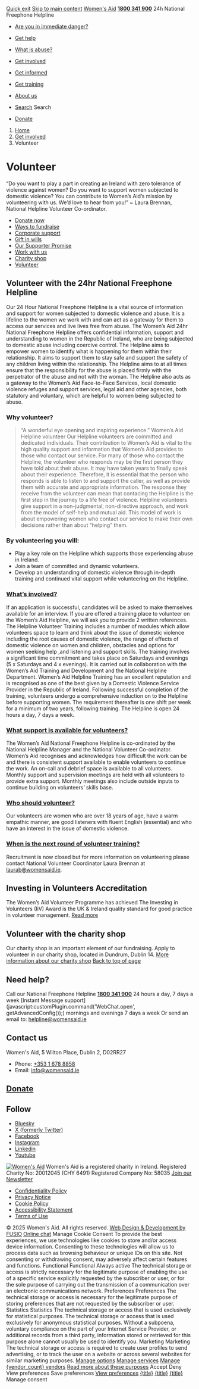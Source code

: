 [Quick exit](https://www.womensaid.ie/get-involved/volunteer/#exit)
[Skip to main content](https://www.womensaid.ie/get-involved/volunteer/#pagecontent "Skip to main content")
[Women's Aid](https://www.womensaid.ie/)
**[1800 341 900](tel:1800341900)** 24h National Freephone Helpline
  * [Are you in immediate danger?](https://www.womensaid.ie/are-you-in-immediate-danger/)
  * [Get help](https://www.womensaid.ie/get-help/)
  * [What is abuse?](https://www.womensaid.ie/what-is-abuse/)
  * [Get involved](https://www.womensaid.ie/get-involved/)
  * [Get informed](https://www.womensaid.ie/get-informed/)
  * [Get training](https://www.womensaid.ie/get-training/)
  * [About us](https://www.womensaid.ie/about-us/)


  * [Search](https://www.womensaid.ie/get-involved/volunteer/)
Search
  * [Donate](https://www.womensaid.ie/get-involved/donate/)


  1. [Home](https://www.womensaid.ie/)
  2. [Get involved](https://www.womensaid.ie/get-involved/)
  3. Volunteer


# Volunteer
“Do you want to play a part in creating an Ireland with zero tolerance of violence against women? Do you want to support women subjected to domestic violence? You can contribute to Women’s Aid’s mission by volunteering with us. We’d love to hear from you!”
~ Laura Brennan, National Helpline Volunteer Co-ordinator.
  * [Donate now](https://www.womensaid.ie/get-involved/donate/)
  * [Ways to fundraise](https://www.womensaid.ie/get-involved/ways-to-fundraise/)
  * [Corporate support](https://www.womensaid.ie/get-involved/corporate-support/)
  * [Gift in wills](https://www.womensaid.ie/get-involved/gift-in-wills/)
  * [Our Supporter Promise](https://www.womensaid.ie/get-involved/supporter-promise/)
  * [Work with us](https://www.womensaid.ie/get-involved/work-with-us/)
  * [Charity shop](https://www.womensaid.ie/get-involved/charity-shop/)
  * [Volunteer](https://www.womensaid.ie/get-involved/volunteer/)


## Volunteer with the 24hr National Freephone Helpline
Our 24 Hour National Freephone Helpline is a vital source of information and support for women subjected to domestic violence and abuse. It is a lifeline to the women we work with and can act as a gateway for them to access our services and live lives free from abuse.
The Women’s Aid 24hr National Freephone Helpline offers confidential information, support and understanding to women in the Republic of Ireland, who are being subjected to domestic abuse including coercive control.
The Helpline aims to empower women to identify what is happening for them within their relationship. It aims to support them to stay safe and support the safety of any children living within the relationship. The Helpline aims to at all times ensure that the responsibility for the abuse is placed firmly with the perpetrator of the abuse and not with the woman.
The Helpline also acts as a gateway to the Women’s Aid Face-to-Face Services, local domestic violence refuges and support services, legal aid and other agencies, both statutory and voluntary, which are helpful to women being subjected to abuse.
### Why volunteer?
> “A wonderful eye opening and inspiring experience.” Women’s Aid Helpline volunteer
Our Helpline volunteers are committed and dedicated individuals. Their contribution to Women’s Aid is vital to the high quality support and information that Women’s Aid provides to those who contact our service.
For many of those who contact the Helpline, the volunteer who responds may be the first person they have told about their abuse. It may have taken years to finally speak about their experience. Therefore, it is essential that the person who responds is able to listen to and support the caller, as well as provide them with accurate and appropriate information. The response they receive from the volunteer can mean that contacing the Helpline is the first step in the journey to a life free of violence.
Helpline volunteers give support in a non-judgmental, non-directive approach, and work from the model of self-help and mutual aid. This model of work is about empowering women who contact our service to make their own decisions rather than about “helping” them.
### By volunteering you will:
  * Play a key role on the Helpline which supports those experiencing abuse in Ireland.
  * Join a team of committed and dynamic volunteers.
  * Develop an understanding of domestic violence through in-depth training and continued vital support while volunteering on the Helpline.


### [What’s involved?](https://www.womensaid.ie/get-involved/volunteer/#collapse0)
If an application is successful, candidates will be asked to make themselves available for an interview.
If you are offered a training place to volunteer on the Women’s Aid Helpline, we will ask you to provide 2 written references.
The Helpline Volunteer Training includes a number of modules which allow volunteers space to learn and think about the issue of domestic violence including the root causes of domestic violence, the range of effects of domestic violence on women and children, obstacles and options for women seeking help ,and listening and support skills.
The training involves a significant time commitment and takes place on Saturdays and evenings (5 x Saturdays and 4 x evenings).
It is carried out in collaboration with the Women’s Aid Training and Development and the National Helpline Department.
Women’s Aid Helpline Training has an excellent reputation and is recognised as one of the best given by a Domestic Violence Service Provider in the Republic of Ireland.
Following successful completion of the training, volunteers undergo a comprehensive induction on to the Helpline before supporting women.
The requirement thereafter is one shift per week for a minimum of two years, following training.
The Helpline is open 24 hours a day, 7 days a week.
### [What support is available for volunteers?](https://www.womensaid.ie/get-involved/volunteer/#collapse1)
The Women’s Aid National Freephone Helpline is co-ordinated by the National Helpline Manager and the National Volunteer Co-ordinator. Women’s Aid recognises and acknowledges how difficult the work can be and there is consistent support available to enable volunteers to continue the work.
An on-call and debrief space is available to all volunteers. Monthly support and supervision meetings are held with all volunteers to provide extra support. Monthly meetings also include outside inputs to continue building on volunteers’ skills base.
### [Who should volunteer?](https://www.womensaid.ie/get-involved/volunteer/#collapse2)
Our volunteers are women who are over 18 years of age, have a warm empathic manner, are good listeners with fluent English (essential) and who have an interest in the issue of domestic violence.
### [When is the next round of volunteer training?](https://www.womensaid.ie/get-involved/volunteer/#collapse3)
Recruitment is now closed but for more information on volunteering please contact National Volunteer Coordinator Laura Brennan at laurab@womensaid.ie.
##  Investing in Volunteers Accreditation 
The Women’s Aid Volunteer Programme has achieved The Investing in Volunteers (IiV) Award is the UK & Ireland quality standard for good practice in volunteer management.
[Read more](https://investinginvolunteers.co.uk/)
##  Volunteer with the charity shop 
Our charity shop is an important element of our fundraising. Apply to volunteer in our charity shop, located in Dundrum, Dublin 14.
[More information about our charity shop](https://www.womensaid.ie/get-involved/charity-shop/)
[Back to top of page](https://www.womensaid.ie/get-involved/volunteer/#top)
## Need help?
Call our National Freephone Helpline **[1800 341 900](tel:1800341900)** 24 hours a day, 7 days a week 
[Instant Message support](javascript:customPlugin.command\('WebChat.open', getAdvancedConfig\(\)\);) mornings and evenings 7 days a week
Or send an email to: helpline@womensaid.ie
## Contact us
Women's Aid, 5 Wilton Place, Dublin 2, D02RR27
  * Phone: [+353 1 678 8858](tel:+35316788858)
  * Email: info@womensaid.ie


## [Donate](https://www.womensaid.ie/get-involved/donate/)
## Follow
  * [Bluesky](https://bsky.app/profile/womensaidireland.bsky.social)
  * [X (formerly Twitter)](https://x.com/Womens_Aid)
  * [Facebook](https://www.facebook.com/womensaid.ie)
  * [Instagram](https://www.instagram.com/womens.aid)
  * [Linkedin](https://www.linkedin.com/company/women's-aid/)
  * [Youtube](https://www.youtube.com/@womensaidireland)


[![Women's Aid](https://www.womensaid.ie/app/themes/womensaidsage9/resources/assets/img/womens-aid-logo-white.svg)](https://www.womensaid.ie/get-involved/volunteer/)
Women's Aid is a registered charity in Ireland.
Registered Charity No: 20012045 (CHY 6491) Registered Company No: 58035
[Join our Newsletter](https://www.womensaid.ie/get-informed/news-events/newsletter/)
  * [Confidentiality Policy](https://www.womensaid.ie/about-us/compliance/confidentiality-policy/)
  * [Privacy Notice](https://www.womensaid.ie/about-us/compliance/privacy-notice/)
  * [Cookie Policy](https://www.womensaid.ie/about-us/compliance/cookie-policy/)
  * [Accessibility Statement](https://www.womensaid.ie/about-us/compliance/accessibility-statement/)
  * [Terms of Use](https://www.womensaid.ie/about-us/compliance/terms-of-use/)


© 2025 Women's Aid. All rights reserved. [Web Design & Development by FUSIO](https://www.fusio.net/?utm_source=WomensAid&utm_medium=Website&utm_campaign=ClientLinks)
[Online chat](https://www.womensaid.ie/get-involved/volunteer/#chat)
Manage Cookie Consent
To provide the best experiences, we use technologies like cookies to store and/or access device information. Consenting to these technologies will allow us to process data such as browsing behaviour or unique IDs on this site. Not consenting or withdrawing consent, may adversely affect certain features and functions.
Functional Functional Always active 
The technical storage or access is strictly necessary for the legitimate purpose of enabling the use of a specific service explicitly requested by the subscriber or user, or for the sole purpose of carrying out the transmission of a communication over an electronic communications network.
Preferences Preferences
The technical storage or access is necessary for the legitimate purpose of storing preferences that are not requested by the subscriber or user.
Statistics Statistics
The technical storage or access that is used exclusively for statistical purposes. The technical storage or access that is used exclusively for anonymous statistical purposes. Without a subpoena, voluntary compliance on the part of your Internet Service Provider, or additional records from a third party, information stored or retrieved for this purpose alone cannot usually be used to identify you.
Marketing Marketing
The technical storage or access is required to create user profiles to send advertising, or to track the user on a website or across several websites for similar marketing purposes.
[Manage options](https://www.womensaid.ie/get-involved/volunteer/) [Manage services](https://www.womensaid.ie/get-involved/volunteer/) [Manage {vendor_count} vendors](https://www.womensaid.ie/get-involved/volunteer/) [Read more about these purposes](https://cookiedatabase.org/tcf/purposes/)
Accept Deny View preferences Save preferences [View preferences](https://www.womensaid.ie/get-involved/volunteer/)
[{title}](https://www.womensaid.ie/get-involved/volunteer/) [{title}](https://www.womensaid.ie/get-involved/volunteer/) [{title}](https://www.womensaid.ie/get-involved/volunteer/)
Manage consent
